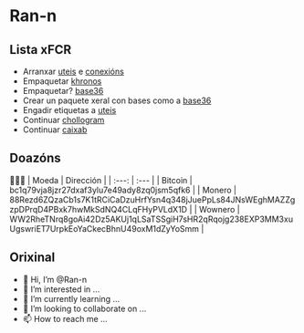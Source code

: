 # Ran-n
## Lista xFCR
- Arranxar [uteis](https://github.com/Ran-n/uteis) e [conexións](https://github.com/Ran-n/conexions)
- Empaquetar [khronos](https://github.com/Ran-n/khronos)
- Empaquetar? [base36](https://github.com/Ran-n/base36)
- Crear un paquete xeral con bases como a [base36](https://github.com/Ran-n/base36)
- Engadir etiquetas a [uteis](https://github.com/Ran-n/uteis)
- Continuar [chollogram](https://github.com/Ran-n/chollogram)
- Continuar [caixab](https://github.com/Ran-n/caixab)

## Doazóns
🙇🙇‍♀
| Moeda     | Dirección                                                                                         |
| :---:     | :---                                                                                              |
| Bitcoin   | bc1q79vja8jzr27dxaf3ylu7e49ady8zq0jsm5qfk6                                                        |
| Monero    | 88Rezd6ZQzaCb1s7K1tRCiCaDzuHrfYsn4q348jJuePpLs84JNsWEghMAZZgzpDPrqD4PBxk7hwMkSdNQ4CLqFHyPVLdX1D   |
| Wownero   | WW2RheTNrq8goAi42Dz5AKUj1qLSaTSSgiH7sHR2qRqojg238EXP3MM3xuUgswriET7UrpkEoYaCkecBhnU49oxM1dZyYoSmm |

## Orixinal
- 👋 Hi, I’m @Ran-n
- 👀 I’m interested in ...
- 🌱 I’m currently learning ...
- 💞️ I’m looking to collaborate on ...
- 📫 How to reach me ...

<!---
Ran-n/Ran-n is a ✨ special ✨ repository because its `README.md` (this file) appears on your GitHub profile.
You can click the Preview link to take a look at your changes.
--->
